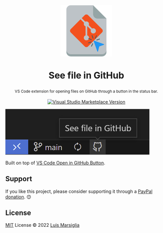 <p align="center">
  <img src="./res/icon.png" height="160"/>
</p>

<div align="center">
  <h1>See file in GitHub</h1>
  <sub>VS Code extension for opening files on GitHub through a button in the status bar.</sub>
  <br />
  <br />
  <a href="https://marketplace.visualstudio.com/items?itemName=marsi.see-file-in-github" target="__blank"><img src="https://img.shields.io/visual-studio-marketplace/v/marsi.see-file-in-github.svg?color=eee&amp;label=VS%20Code%20Marketplace&logo=visual-studio-code" alt="Visual Studio Marketplace Version" /></a>
</div>

![Icon preview](preview.png)

Built on top of [VS Code Open in GitHub Button](https://github.com/antfu/vscode-open-in-github-button).

<!-- ## To do

- [ ] Add tests
- [ ] Add support for other git providers (GitLab, BitBucket, etc) -->

## Support

If you like this project, please consider supporting it through a [PayPal donation](https://paypal.me/marsigliacr). :blush:

## License

[MIT](./LICENSE) License © 2022 [Luis Marsiglia](https://github.com/marsidev)
